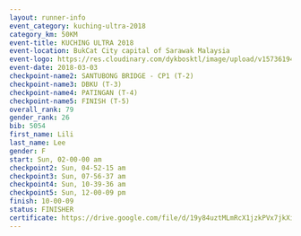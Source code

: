 ```yaml
--- 
layout: runner-info 
event_category: kuching-ultra-2018 
category_km: 50KM 
event-title: KUCHING ULTRA 2018 
event-location: BukCat City capital of Sarawak Malaysia 
event-logo: https://res.cloudinary.com/dykbosktl/image/upload/v1573619473/Logo/kuching-ultra-2018-logo_tlpvm5.png 
event-date: 2018-03-03 
checkpoint-name2: SANTUBONG BRIDGE - CP1 (T-2) 
checkpoint-name3: DBKU (T-3) 
checkpoint-name4: PATINGAN (T-4) 
checkpoint-name5: FINISH (T-5) 
overall_rank: 79
gender_rank: 26
bib: 5054
first_name: Lili
last_name: Lee
gender: F
start: Sun, 02-00-00 am
checkpoint2: Sun, 04-52-15 am
checkpoint3: Sun, 07-56-37 am
checkpoint4: Sun, 10-39-36 am
checkpoint5: Sun, 12-00-09 pm
finish: 10-00-09
status: FINISHER
certificate: https://drive.google.com/file/d/19y84uztMLmRcX1jzkPVx7jkXi5RUB4p/view?usp=sharing
--- 
```

